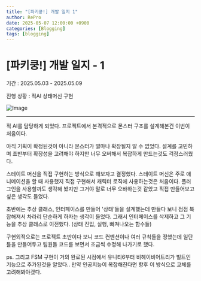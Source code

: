 ```yaml
---
title: "[파키쿵!] 개발 일지 1"
author: RePro
date: 2025-05-07 12:00:00 +0900
categories: [Blogging]
tags: [blogging]
---
```


# [파키쿵!] 개발 일지 - 1

기간 : 2025.05.03 - 2025.05.09

진행 상황 : 적AI 상태머신 구현

![Image](https://github.com/user-attachments/assets/b9f18eec-1d46-489f-9aca-b31f1bcba3be)

---

적 AI를 담당하게 되었다. 프로젝트에서 본격적으로 몬스터 구조를 설계해본건 이번이 처음이다.

아직 기획이 확정된것이 아니라 몬스터가 얼마나 확장될지 알 수 없었다. 설계를 고민하며 초반부터 확장성을 고려해야 하지만 너무 오버해서 복잡하게 만드는것도 걱정스러웠다.

스테이트 머신을 직접 구현하는 방식으로 해보자고 결정했다. 스테이트 머신은 주로 애니메이션을 할 때 사용했지 직접 구현해서 캐릭터 로직에 사용하는것은 처음이다. 플러그인을 사용할까도 생각해 봤지만 그거야 말로 너무 오바하는것 같았고 직접 만들어보고 싶은 생각도 들었다.

초반에는 추상 클래스, 인터페이스를 만들어 '상태'들을 설계했는데 만들다 보니 점점 복잡해져서 차라리 단순하게 하자는 생각이 들었다. 그래서 인터페이스를 삭제하고 그 기능을 추상 클래스로 이전했다. (상태 진입, 실행, 빠져나오는 함수들)

구현외적으로는 프로젝트 초반이다 보니 코드 컨벤션이나 여러 규칙들을 정했는데 일단 틀을 만들어두고 팀원들 코드를 보면서 조금씩 수정해 나가기로 했다.

ps. 그리고 FSM 구현이 거의 완료된 시점에서 유니티6부터 비헤이비어트리가 빌트인 기능으로 추가된것을 알았다.. 만약 인공지능이 복잡해진다면 향후 이 방식으로 교체를 고려해봐야겠다.
